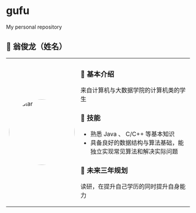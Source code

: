 # gufu
My personal repository
## 👤 翁俊龙（姓名）

<table>
<tr>
<td width="100px">
  <img src=".assets/images.jpg"" alt="avatar" width="180" style="border-radius: 50%;"/>
</td>
<td>

### 📝 基本介绍
来自计算机与大数据学院的计算机类的学生

### 🚀 技能
- 熟悉 Java 、 C/C++ 等基本知识
- 具备良好的数据结构与算法基础，能独立实现常见算法和解决实际问题



### 🎯 未来三年规划
读研，在提升自己学历的同时提升自身能力

</td>
</tr>
</table>
